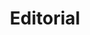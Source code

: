 ---
layout: category
taxonomy: Editorial
entries_layout: grid
title: Editorial
excerpt: "Artículos sobre un pensamiento general en la ayuda en la web con las aplicaciones que nacen y crecen en el ecosistema de Internet."
image:
  path: /images/covers/editorial.webp
  thumbnail: /images/covers/editorial.webp
  caption: Fotografía de [Jcomp](https://www.freepik.es/autor/jcomp)
search: false
---